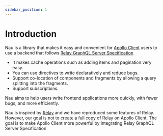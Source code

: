 ```yaml
---
sidebar_position: 1
---
```


# Introduction

Nau is a library that makes it easy and convenient for [Apollo Client](https://www.apollographql.com/docs/react/) users to use a backend that follows [Relay GraphQL Server Specification](https://relay.dev/docs/guides/graphql-server-specification).

- It makes cache operations such as adding items and pagination very easy.
- You can use directives to write declaratively and reduce bugs.
- Support co-location of components and fragments by allowing a query splitting into the fragments.
- Support subscriptions.

Nau aims to help users write frontend applications more quickly, with fewer bugs, and more efficiently.

Nau is inspired by [Relay](https://relay.dev/) and we have reproduced some features of Relay. However, our goal is not to create a full copy of Relay on Apollo Client. The goal is to make Apollo Client more powerful by integrating Relay GraphQL Server Specification.

